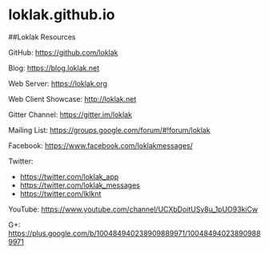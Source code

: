 # loklak.github.io

##Loklak Resources

GitHub: https://github.com/loklak

Blog: https://blog.loklak.net

Web Server: https://loklak.org

Web Client Showcase: http://loklak.net

Gitter Channel: https://gitter.im/loklak

Mailing List: https://groups.google.com/forum/#!forum/loklak

Facebook: https://www.facebook.com/loklakmessages/

Twitter: 
* https://twitter.com/loklak_app
* https://twitter.com/loklak_messages
* https://twitter.com/lklknt

YouTube: https://www.youtube.com/channel/UCXbDoitUSy8u_1pUO93kiCw

G+: https://plus.google.com/b/100484940238909889971/100484940238909889971
